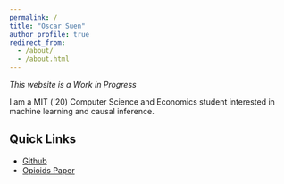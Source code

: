 ```yaml
---
permalink: /
title: "Oscar Suen"
author_profile: true
redirect_from:
  - /about/
  - /about.html
---
```


*This website is a Work in Progress*

I am a MIT ('20) Computer Science and Economics student interested in machine learning and causal inference.

## Quick Links
- [Github](https://github.com/oscarsuen)
- [Opioids Paper](https://docs.google.com/viewer?url=https://github.com/oscarsuen/opioid_lfp/raw/master/paper/paper.pdf)
